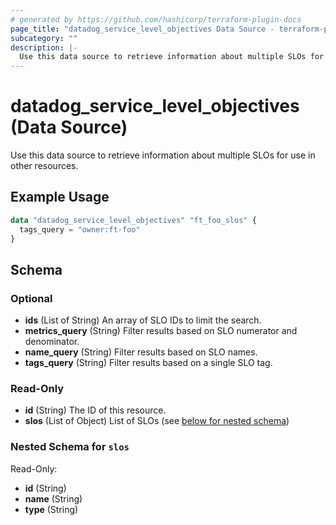 ```yaml
---
# generated by https://github.com/hashicorp/terraform-plugin-docs
page_title: "datadog_service_level_objectives Data Source - terraform-provider-datadog"
subcategory: ""
description: |-
  Use this data source to retrieve information about multiple SLOs for use in other resources.
---
```


# datadog_service_level_objectives (Data Source)

Use this data source to retrieve information about multiple SLOs for use in other resources.

## Example Usage

```terraform
data "datadog_service_level_objectives" "ft_foo_slos" {
  tags_query = "owner:ft-foo"
}
```

<!-- schema generated by tfplugindocs -->
## Schema

### Optional

- **ids** (List of String) An array of SLO IDs to limit the search.
- **metrics_query** (String) Filter results based on SLO numerator and denominator.
- **name_query** (String) Filter results based on SLO names.
- **tags_query** (String) Filter results based on a single SLO tag.

### Read-Only

- **id** (String) The ID of this resource.
- **slos** (List of Object) List of SLOs (see [below for nested schema](#nestedatt--slos))

<a id="nestedatt--slos"></a>
### Nested Schema for `slos`

Read-Only:

- **id** (String)
- **name** (String)
- **type** (String)



